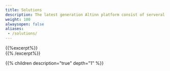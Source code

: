 ```yaml
---
title: Solutions
description: The latest generation Altinn platform consist of serveral solutions.
weight: 100
alwaysopen: false
aliases:
 - /solutions/
---
```


{{%excerpt%}}
<object data="/teknologi/altinnstudio/solutions/altinn-3-solution.svg" type="image/svg+xml" style="width: 100% max-width: 700px;"></object>   
{{% /excerpt%}}

{{% children description="true" depth="1" %}}
